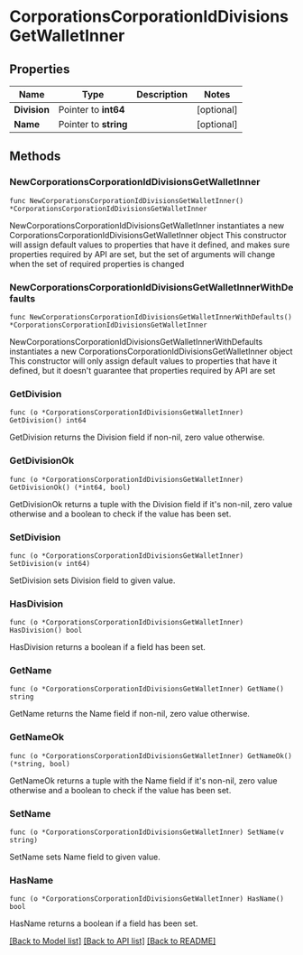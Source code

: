 # CorporationsCorporationIdDivisionsGetWalletInner

## Properties

Name | Type | Description | Notes
------------ | ------------- | ------------- | -------------
**Division** | Pointer to **int64** |  | [optional] 
**Name** | Pointer to **string** |  | [optional] 

## Methods

### NewCorporationsCorporationIdDivisionsGetWalletInner

`func NewCorporationsCorporationIdDivisionsGetWalletInner() *CorporationsCorporationIdDivisionsGetWalletInner`

NewCorporationsCorporationIdDivisionsGetWalletInner instantiates a new CorporationsCorporationIdDivisionsGetWalletInner object
This constructor will assign default values to properties that have it defined,
and makes sure properties required by API are set, but the set of arguments
will change when the set of required properties is changed

### NewCorporationsCorporationIdDivisionsGetWalletInnerWithDefaults

`func NewCorporationsCorporationIdDivisionsGetWalletInnerWithDefaults() *CorporationsCorporationIdDivisionsGetWalletInner`

NewCorporationsCorporationIdDivisionsGetWalletInnerWithDefaults instantiates a new CorporationsCorporationIdDivisionsGetWalletInner object
This constructor will only assign default values to properties that have it defined,
but it doesn't guarantee that properties required by API are set

### GetDivision

`func (o *CorporationsCorporationIdDivisionsGetWalletInner) GetDivision() int64`

GetDivision returns the Division field if non-nil, zero value otherwise.

### GetDivisionOk

`func (o *CorporationsCorporationIdDivisionsGetWalletInner) GetDivisionOk() (*int64, bool)`

GetDivisionOk returns a tuple with the Division field if it's non-nil, zero value otherwise
and a boolean to check if the value has been set.

### SetDivision

`func (o *CorporationsCorporationIdDivisionsGetWalletInner) SetDivision(v int64)`

SetDivision sets Division field to given value.

### HasDivision

`func (o *CorporationsCorporationIdDivisionsGetWalletInner) HasDivision() bool`

HasDivision returns a boolean if a field has been set.

### GetName

`func (o *CorporationsCorporationIdDivisionsGetWalletInner) GetName() string`

GetName returns the Name field if non-nil, zero value otherwise.

### GetNameOk

`func (o *CorporationsCorporationIdDivisionsGetWalletInner) GetNameOk() (*string, bool)`

GetNameOk returns a tuple with the Name field if it's non-nil, zero value otherwise
and a boolean to check if the value has been set.

### SetName

`func (o *CorporationsCorporationIdDivisionsGetWalletInner) SetName(v string)`

SetName sets Name field to given value.

### HasName

`func (o *CorporationsCorporationIdDivisionsGetWalletInner) HasName() bool`

HasName returns a boolean if a field has been set.


[[Back to Model list]](../README.md#documentation-for-models) [[Back to API list]](../README.md#documentation-for-api-endpoints) [[Back to README]](../README.md)



